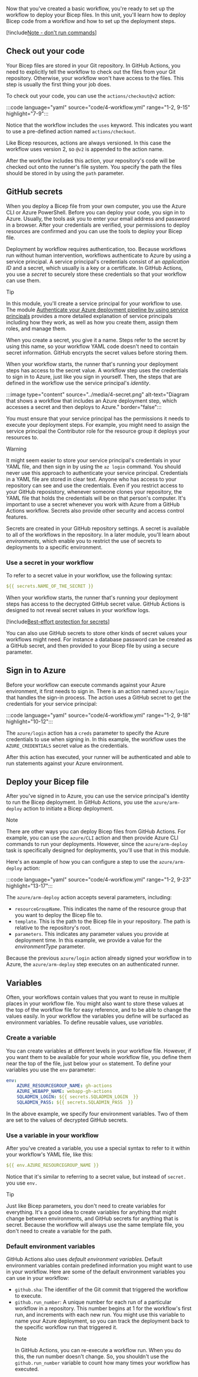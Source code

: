 Now that you've created a basic workflow, you're ready to set up the workflow to deploy your Bicep files. In this unit, you'll learn how to deploy Bicep code from a workflow and how to set up the deployment steps.

[!include[Note - don't run commands](../../../includes/dont-run-commands.md)]

## Check out your code

Your Bicep files are stored in your Git repository. In GitHub Actions, you need to explicitly tell the workflow to check out the files from your Git repository. Otherwise, your workflow won't have access to the files. This step is usually the first thing your job does.

To check out your code, you can use the `actions/checkout@v2` action:

:::code language="yaml" source="code/4-workflow.yml" range="1-2, 9-15" highlight="7-9":::

Notice that the workflow includes the `uses` keyword. This indicates you want to use a pre-defined action named `actions/checkout`.

Like Bicep resources, actions are always versioned. In this case the workflow uses version 2, so `@v2` is appended to the action name.

After the workflow includes this action, your repository's code will be checked out onto the runner's file system. You specify the path the files should be stored in by using the `path` parameter.

## GitHub secrets

When you deploy a Bicep file from your own computer, you use the Azure CLI or Azure PowerShell. Before you can deploy your code, you sign in to Azure. Usually, the tools ask you to enter your email address and password in a browser. After your credentials are verified, your permissions to deploy resources are confirmed and you can use the tools to deploy your Bicep file.

Deployment by workflow requires authentication, too. Because workflows run without human intervention, workflows authenticate to Azure by using a service principal. A service principal's credentials consist of an *application ID* and a secret, which usually is a key or a certificate. In GitHub Actions, you use a *secret* to securely store these credentials so that your workflow can use them.

> [!TIP]
> In this module, you'll create a service principal for your workflow to use. The module [Authenticate your Azure deployment pipeline by using service principals](xref:learn.azure.authenticate-azure-deployment-pipeline-service-principals) provides a more detailed explanation of service principals including how they work, as well as how you create them, assign them roles, and manage them.

When you create a secret, you give it a name. Steps refer to the secret by using this name, so your workflow YAML code doesn't need to contain secret information. GitHub encrypts the secret values before storing them.

When your workflow starts, the runner that's running your deployment steps has access to the secret value. A workflow step uses the credentials to sign in to Azure, just like you sign in yourself. Then, the steps that are defined in the workflow use the service principal's *identity*.

:::image type="content" source="../media/4-secret.png" alt-text="Diagram that shows a workflow that includes an Azure deployment step, which accesses a secret and then deploys to Azure." border="false":::

You must ensure that your service principal has the permissions it needs to execute your deployment steps. For example, you might need to assign the service principal the Contributor role for the resource group it deploys your resources to.

> [!WARNING]
> It might seem easier to store your service principal's credentials in your YAML file, and then sign in by using the `az login` command. You should never use this approach to authenticate your service principal. Credentials in a YAML file are stored in clear text. Anyone who has access to your repository can see and use the credentials. Even if you restrict access to your GitHub reposistory, whenever someone clones your repository, the YAML file that holds the credentials will be on that person's computer. It's important to use a secret whenever you work with Azure from a GitHub Actions workflow. Secrets also provide other security and access control features.

Secrets are created in your GitHub repository settings. A secret is available to all of the workflows in the repository. In a later module, you'll learn about _environments_, which enable you to restrict the use of secrets to deployments to a specific environment. 

### Use a secret in your workflow

To refer to a secret value in your workflow, use the following syntax:

```yaml
${{ secrets.NAME_OF_THE_SECRET }}
```

When your workflow starts, the runner that's running your deployment steps has access to the decrypted GitHub secret value. GitHub Actions is designed to not reveal secret values in your workflow logs.

[!include[Best-effort protection for secrets](../../includes/github-actions-secret-best-effort.md)]

You can also use GitHub secrets to store other kinds of secret values your workflows might need. For instance a database password can be created as a GitHub secret, and then provided to your Bicep file by using a secure parameter. 

## Sign in to Azure

Before your workflow can execute commands against your Azure environment, it first needs to sign in. There is an action named `azure/login` that handles the sign-in process. The action uses a GitHub secret to get the credentials for your service principal:

:::code language="yaml" source="code/4-workflow.yml" range="1-2, 9-18" highlight="10-12":::

The `azure/login` action has a `creds` parameter to specify the Azure credentials to use when signing in. In this example, the workflow uses the `AZURE_CREDENTIALS` secret value as the credentials.

After this action has executed, your runner will be authenticated and able to run statements against your Azure environment. 

## Deploy your Bicep file

After you've signed in to Azure, you can use the service principal's identity to run the Bicep deployment. In GitHub Actions, you use the `azure/arm-deploy` action to initiate a Bicep deployment.

> [!NOTE] 
> There are other ways you can deploy Bicep files from GitHub Actions. For example, you can use the `azure/CLI` action and then provide Azure CLI commands to run your deployments. However, since the `azure/arm-deploy` task is specifically designed for deployments, you'll use that in this module.

Here's an example of how you can configure a step to use the `azure/arm-deploy` action:

:::code language="yaml" source="code/4-workflow.yml" range="1-2, 9-23" highlight="13-17":::

The `azure/arm-deploy` action accepts several parameters, including:

- `resourceGroupName`. This indicates the name of the resource group that you want to deploy the Bicep file to.
- `template`. This is the path to the Bicep file in your repository. The path is relative to the repository's root.
- `parameters`. This indicates any parameter values you provide at deployment time. In this example, we provide a value for the _environmentType_ parameter.

Because the previous `azure/login` action already signed your workflow in to Azure, the `azure/arm-deploy` step executes on an authenticated runner.

## Variables

Often, your workflows contain values that you want to reuse in multiple places in your workflow file. You might also want to store these values at the top of the workflow file for easy reference, and to be able to change the values easily. In your workflow the variables you define will be surfaced as environment variables. To define reusable values, use *variables*.

### Create a variable

You can create variables at different levels in your workflow file. However, if you want them to be available for your whole workflow file, you define them near the top of the file, just below your `on` statement. To define your variables you use the `env` parameter:

```yaml
env:
    AZURE_RESOURCEGROUP_NAME: gh-actions
    AZURE_WEBAPP_NAME: webapp-gh-actions
    SQLADMIN_LOGIN: ${{ secrets.SQLADMIN_LOGIN  }}
    SQLADMIN_PASS: ${{ secrets.SQLADMIN_PASS  }}
```

In the above example, we specify four environment variables. Two of them are set to the values of decrypted GitHub secrets. 

### Use a variable in your workflow

After you've created a variable, you use a special syntax to refer to it within your workflow's YAML file, like this:

```yaml
${{ env.AZURE_RESOURCEGROUP_NAME }}
```

Notice that it's similar to referring to a secret value, but instead of `secret.` you use `env.`

> [!TIP]
> Just like Bicep parameters, you don't need to create variables for everything. It's a good idea to create variables for anything that might change between environments, and GitHub secrets for anything that is secret. Because the workflow will always use the same template file, you don't need to create a variable for the path.

### Default environment variables

GitHub Actions also uses *default environment variables*. Default environment variables contain predefined information you might want to use in your workflow. Here are some of the default environment variables you can use in your workflow:

- `github.sha`: The identifier of the Git commit that triggered the workflow to execute.
- `github.run_number`: A unique number for each run of a particular workflow in a repository. This number begins at 1 for the workflow's first run, and increments with each new run. You might use this variable to name your Azure deployment, so you can track the deployment back to the specific workflow run that triggered it.
   > [!NOTE]
   > In GitHub Actions, you can re-execute a workflow run. When you do this, the run number doesn't change. So, you shouldn't use the `github.run_number` variable to count how many times your workflow has executed.
